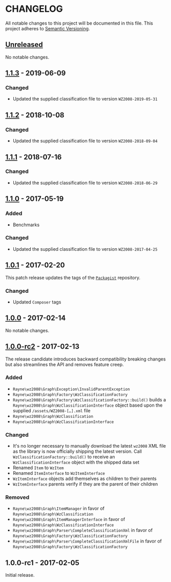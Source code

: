 # CHANGELOG

All notable changes to this project will be documented in this file.
This project adheres to [Semantic Versioning](http://semver.org).

## [Unreleased]

No notable changes.

## [1.1.3] - 2019-06-09

### Changed

* Updated the supplied classification file to version `WZ2008-2019-05-31`

## [1.1.2] - 2018-10-08

### Changed

* Updated the supplied classification file to version `WZ2008-2018-09-04`

## [1.1.1] - 2018-07-16

### Changed

* Updated the supplied classification file to version `WZ2008-2018-06-29`

## [1.1.0] - 2017-05-19

### Added

* Benchmarks

### Changed

* Updated the supplied classification file to version `WZ2008-2017-04-25`

## [1.0.1] - 2017-02-20

This patch release updates the tags of the
[`Packagist`](https://packagist.org/packages/rayne/wz2008-graph)
repository.

### Changed

* Updated `Composer` tags

## [1.0.0] - 2017-02-14

No notable changes.

## [1.0.0-rc2] - 2017-02-13

The release candidate introduces backward compatibility breaking changes
but also streamlines the API and removes feature creep.

### Added

* `Rayne\wz2008\Graph\Exception\InvalidParentException`
* `Rayne\wz2008\Graph\Factory\WzClassificationFactory`
* `Rayne\wz2008\Graph\Factory\WzClassificationFactory::build()`
  builds a `Rayne\wz2008\Graph\WzClassificationInterface` object
  based upon the supplied `/assets/WZ2008-[…].xml` file
* `Rayne\wz2008\Graph\WzClassification`
* `Rayne\wz2008\Graph\WzClassificationInterface`

### Changed

* It's no longer necessary to manually download the latest `wz2008` XML file
  as the library is now officially shipping the latest version.
  Call `WzClassificationFactory::build()` to receive an
  `WzClassificationInterface` object with the shipped data set
* Renamed `Item` to `WzItem`
* Renamed `ItemInterface` to `WzItemInterface`
* `WzItemInterface` objects add themselves as children to their parents
* `WzItemInterface` parents verify if they are the parent of their children

### Removed

* `Rayne\wz2008\Graph\ItemManager` in favor of
  `Rayne\wz2008\Graph\WzClassification`
* `Rayne\wz2008\Graph\ItemManagerInterface` in favor of
  `Rayne\wz2008\Graph\WzClassificationInterface`
* `Rayne\wz2008\Graph\Parser\CompleteClassificationXml` in favor of
  `Rayne\wz2008\Graph\Factory\WzClassificationFactory`
* `Rayne\wz2008\Graph\Parser\CompleteClassificationXmlFile` in favor of
  `Rayne\wz2008\Graph\Factory\WzClassificationFactory`

## 1.0.0-rc1 - 2017-02-05

Initial release.

[Unreleased]: https://github.com/Rayne/wz2008-graph/compare/1.1.3...HEAD
[1.1.3]: https://github.com/Rayne/wz2008-graph/compare/1.1.2...1.1.3
[1.1.2]: https://github.com/Rayne/wz2008-graph/compare/1.1.1...1.1.2
[1.1.1]: https://github.com/Rayne/wz2008-graph/compare/1.1.0...1.1.1
[1.1.0]: https://github.com/Rayne/wz2008-graph/compare/1.0.1...1.1.0
[1.0.1]: https://github.com/Rayne/wz2008-graph/compare/1.0.0...1.0.1
[1.0.0]: https://github.com/Rayne/wz2008-graph/compare/1.0.0-rc2...1.0.0
[1.0.0-rc2]: https://github.com/Rayne/wz2008-graph/compare/1.0.0-rc1...1.0.0-rc2
